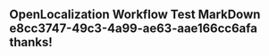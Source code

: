 <properties
ms.topic="hero-topic1"
ms.test1="hero-topic"
ms.test2="test"/>

## OpenLocalization Workflow Test MarkDown e8cc3747-49c3-4a99-ae63-aae166cc6afa thanks!
